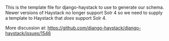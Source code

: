 This is the template file for django-haystack to use to generate our schema. Newer versions of Haystack no longer support Solr 4 so we need to supply a template to Haystack that *does* support Solr 4.

More discussion at: https://github.com/django-haystack/django-haystack/issues/1546